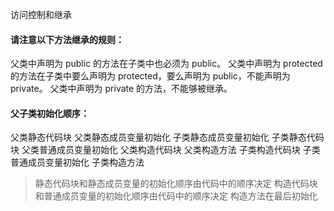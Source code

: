 访问控制和继承

#### 请注意以下方法继承的规则：

父类中声明为 public 的方法在子类中也必须为 public。
父类中声明为 protected 的方法在子类中要么声明为 protected，要么声明为 public，不能声明为 private。
父类中声明为 private 的方法，不能够被继承。

#### 父子类初始化顺序：

父类静态代码块
父类静态成员变量初始化
子类静态成员变量初始化
子类静态代码块
父类普通成员变量初始化
父类构造代码块
父类构造方法
子类构造代码块
子类普通成员变量初始化
子类构造方法
> 静态代码块和静态成员变量的初始化顺序由代码中的顺序决定
> 构造代码块和普通成员变量的初始化顺序由代码中的顺序决定
> 构造方法在最后初始化